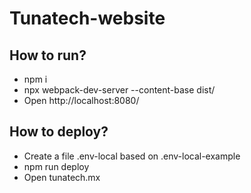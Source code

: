 # Tunatech-website

## How to run?

- npm i
- npx webpack-dev-server --content-base dist/
- Open http://localhost:8080/

## How to deploy?

- Create a file .env-local based on .env-local-example
- npm run deploy
- Open tunatech.mx